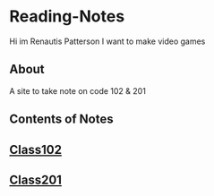 # Reading-Notes
Hi im Renautis Patterson 
I want to make video games
## About
A site to take note on code 102 & 201
## Contents of Notes
## [Class102](102/README.md)
## [Class201](201/README.md)
